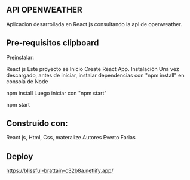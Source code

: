 ## API OPENWEATHER

Aplicacion desarrollada en React js consultando la api de openweather.

## Pre-requisitos clipboard
Preinstalar:

React js
Este proyecto se Inicio Create React App.
Instalación
Una vez descargado, antes de iniciar, instalar dependencias con "npm install" en consola de Node

npm install Luego iniciar con "npm start"

npm start

## Construido con:
React js, Html, Css, materalize
Autores
Everto Farias

## Deploy
https://blissful-brattain-c32b8a.netlify.app/

